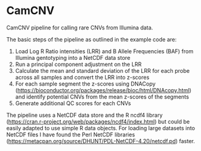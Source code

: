 # CamCNV
CamCNV pipeline for calling rare CNVs from Illumina data.

The basic steps of the pipeline as outlined in the example code are:
1. Load Log R Ratio intensities (LRR) and B Allele Frequencies (BAF) from Illumina gentotyping into a NetCDF data store
2. Run a principal component adjustment on the LRR
3. Calculate the mean and standard deviation of the LRR for each probe across all samples and convert the LRR into z-scores
4. For each sample segment the z-scores using DNACopy (https://bioconductor.org/packages/release/bioc/html/DNAcopy.html) and identify potential CNVs from the mean z-scores of the segments
5. Generate additional QC scores for each CNVs

The pipeline uses a NetCDF data store and the R ncdf4 library (https://cran.r-project.org/web/packages/ncdf4/index.html) but could be easily adapted to use simple R data objects. For loading large datasets into NetCDF files I have found the Perl NetCDF libraries (https://metacpan.org/source/DHUNT/PDL-NetCDF-4.20/netcdf.pd) faster.
